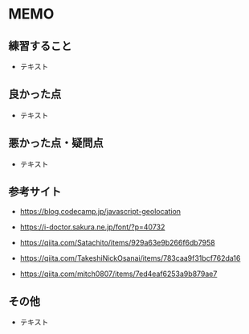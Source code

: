 # MEMO

## 練習すること
- テキスト

## 良かった点
- テキスト

## 悪かった点・疑問点
- テキスト

## 参考サイト
- https://blog.codecamp.jp/javascript-geolocation
- https://i-doctor.sakura.ne.jp/font/?p=40732
- https://qiita.com/Satachito/items/929a63e9b266f6db7958

- https://qiita.com/TakeshiNickOsanai/items/783caa9f31bcf762da16
- https://qiita.com/mitch0807/items/7ed4eaf6253a9b879ae7

## その他
- テキスト

